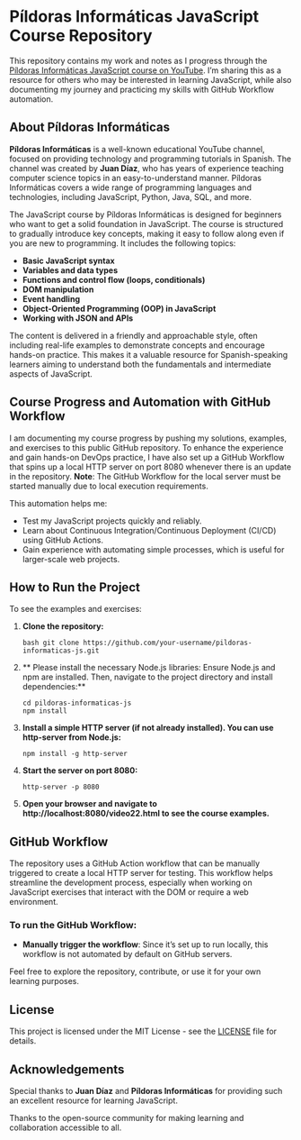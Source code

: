 # Píldoras Informáticas JavaScript Course Repository

This repository contains my work and notes as I progress through the [Píldoras Informáticas JavaScript course on YouTube](https://www.youtube.com/c/P%C3%ADldorasInform%C3%A1ticas). I’m sharing this as a resource for others who may be interested in learning JavaScript, while also documenting my journey and practicing my skills with GitHub Workflow automation.

## About Píldoras Informáticas

**Píldoras Informáticas** is a well-known educational YouTube channel, focused on providing technology and programming tutorials in Spanish. The channel was created by **Juan Díaz**, who has years of experience teaching computer science topics in an easy-to-understand manner. Píldoras Informáticas covers a wide range of programming languages and technologies, including JavaScript, Python, Java, SQL, and more.

The JavaScript course by Píldoras Informáticas is designed for beginners who want to get a solid foundation in JavaScript. The course is structured to gradually introduce key concepts, making it easy to follow along even if you are new to programming. It includes the following topics:

- **Basic JavaScript syntax**
- **Variables and data types**
- **Functions and control flow (loops, conditionals)**
- **DOM manipulation**
- **Event handling**
- **Object-Oriented Programming (OOP) in JavaScript**
- **Working with JSON and APIs**

The content is delivered in a friendly and approachable style, often including real-life examples to demonstrate concepts and encourage hands-on practice. This makes it a valuable resource for Spanish-speaking learners aiming to understand both the fundamentals and intermediate aspects of JavaScript.

## Course Progress and Automation with GitHub Workflow

I am documenting my course progress by pushing my solutions, examples, and exercises to this public GitHub repository. To enhance the experience and gain hands-on DevOps practice, I have also set up a GitHub Workflow that spins up a local HTTP server on port 8080 whenever there is an update in the repository. **Note**: The GitHub Workflow for the local server must be started manually due to local execution requirements.

This automation helps me:

- Test my JavaScript projects quickly and reliably.
- Learn about Continuous Integration/Continuous Deployment (CI/CD) using GitHub Actions.
- Gain experience with automating simple processes, which is useful for larger-scale web projects.

## How to Run the Project

To see the examples and exercises:

1. **Clone the repository:**

   ```
   bash git clone https://github.com/your-username/pildoras-informaticas-js.git

2. ** Please install the necessary Node.js libraries: Ensure Node.js and npm are installed. Then, navigate to the project directory and install dependencies:**

   ```
   cd pildoras-informaticas-js
   npm install
   
3. **Install a simple HTTP server (if not already installed). You can use http-server from Node.js:**
   ```
   npm install -g http-server

4. **Start the server on port 8080:**
   ```
   http-server -p 8080

5. **Open your browser and navigate to http://localhost:8080/video22.html to see the course examples.**

## GitHub Workflow

The repository uses a GitHub Action workflow that can be manually triggered to create a local HTTP server for testing. This workflow helps streamline the development process, especially when working on JavaScript exercises that interact with the DOM or require a web environment.

### To run the GitHub Workflow:

- **Manually trigger the workflow**: Since it’s set up to run locally, this workflow is not automated by default on GitHub servers.

Feel free to explore the repository, contribute, or use it for your own learning purposes.

## License

This project is licensed under the MIT License - see the [LICENSE](LICENSE) file for details.

## Acknowledgements

Special thanks to **Juan Díaz** and **Píldoras Informáticas** for providing such an excellent resource for learning JavaScript.

Thanks to the open-source community for making learning and collaboration accessible to all.

   
   
